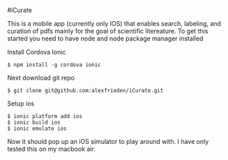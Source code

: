 #iCurate

This is a mobile app (currently only IOS) that enables search, labeling, and curation of pdfs mainly for the goal of scientific litereature.  To get this started you need to have node and node package manager installed

Install Cordova Ionic

    $ npm install -g cordova ionic
Next download git repo
    
    $ git clone git@github.com:alexfrieden/iCurate.git
    
Setup ios
    
    $ ionic platform add ios
    $ ionic build ios
    $ ionic emulate ios
    
Now it should pop up an iOS simulator to play around with.  I have only tested this on my macbook air.  